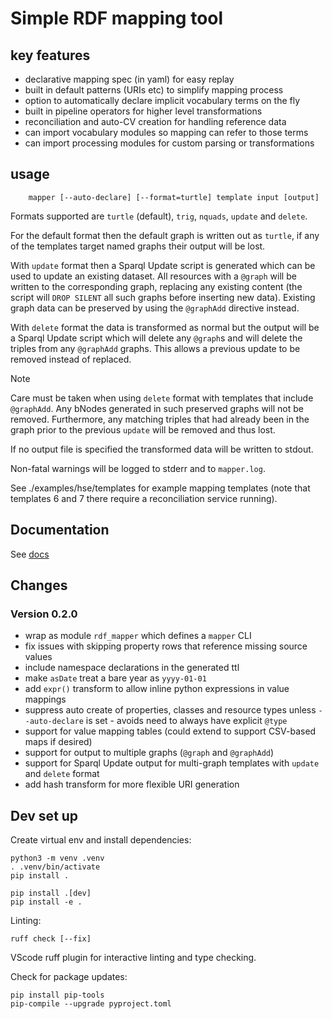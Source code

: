 # Simple RDF mapping tool

## key features

* declarative mapping spec (in yaml) for easy replay
* built in default patterns (URIs etc) to simplify mapping process
* option to automatically declare implicit vocabulary terms on the fly
* built in pipeline operators for higher level transformations
* reconciliation and auto-CV creation for handling reference data
* can import vocabulary modules so mapping can refer to those terms
* can import processing modules for custom parsing or transformations

## usage

```
    mapper [--auto-declare] [--format=turtle] template input [output]
```

Formats supported are `turtle` (default), `trig`, `nquads`, `update` and `delete`. 

For the default format then the default graph is written out as `turtle`, if any of the templates target named graphs their output will be lost.

With `update` format then a Sparql Update script is generated which can be used to update an existing dataset. All resources with a `@graph` will be written to the corresponding graph, replacing any existing content (the script will `DROP SILENT` all such graphs before inserting new data). Existing graph data can be preserved by using the `@graphAdd` directive instead.

With `delete` format the data is transformed as normal but the output will be a Sparql Update script which will delete any `@graph`s and will delete the triples from any `@graphAdd` graphs. This allows a previous update to be removed instead of replaced. 

> [!NOTE]
> Care must be taken when using `delete` format with templates that include `@graphAdd`. Any bNodes generated in such preserved graphs will not be removed. Furthermore, any matching triples that had already been in the graph prior to the previous `update` will be removed and thus lost.

If no output file is specified the transformed data will be written to stdout.

Non-fatal warnings will be logged to stderr and to `mapper.log`.

See ./examples/hse/templates for example mapping templates (note that templates 6 and 7 there require a reconciliation service running).

## Documentation

See [docs](./doc/doc.md)

## Changes

### Version 0.2.0
  
   * wrap as module `rdf_mapper` which defines a `mapper` CLI
   * fix issues with skipping property rows that reference missing source values
   * include namespace declarations in the generated ttl
   * make `asDate` treat a bare year as `yyyy-01-01`
   * add `expr()` transform to allow inline python expressions in value mappings
   * suppress auto create of properties, classes and resource types unless `--auto-declare` is set - avoids need to always have explicit `@type`
   * support for value mapping tables (could extend to support CSV-based maps if desired)
   * support for output to multiple graphs (`@graph` and `@graphAdd`)
   * support for Sparql Update output for multi-graph templates with `update` and `delete` format
   * add hash transform for more flexible URI generation

## Dev set up

Create virtual env and install dependencies:

    python3 -m venv .venv
    . .venv/bin/activate
    pip install .

    pip install .[dev]
    pip install -e .

Linting:

    ruff check [--fix]

VScode ruff plugin for interactive linting and type checking.

Check for package updates:

    pip install pip-tools
    pip-compile --upgrade pyproject.toml
